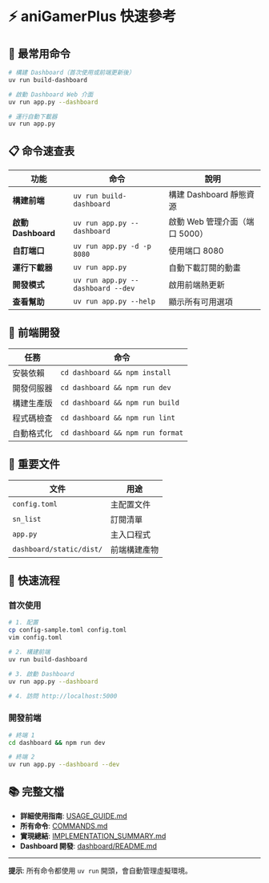 # ⚡ aniGamerPlus 快速參考

## 🎯 最常用命令

```bash
# 構建 Dashboard（首次使用或前端更新後）
uv run build-dashboard

# 啟動 Dashboard Web 介面
uv run app.py --dashboard

# 運行自動下載器
uv run app.py
```

## 📋 命令速查表

| 功能 | 命令 | 說明 |
|------|------|------|
| **構建前端** | `uv run build-dashboard` | 構建 Dashboard 靜態資源 |
| **啟動 Dashboard** | `uv run app.py --dashboard` | 啟動 Web 管理介面（端口 5000） |
| **自訂端口** | `uv run app.py -d -p 8080` | 使用端口 8080 |
| **運行下載器** | `uv run app.py` | 自動下載訂閱的動畫 |
| **開發模式** | `uv run app.py --dashboard --dev` | 啟用前端熱更新 |
| **查看幫助** | `uv run app.py --help` | 顯示所有可用選項 |

## 🔧 前端開發

| 任務 | 命令 |
|------|------|
| 安裝依賴 | `cd dashboard && npm install` |
| 開發伺服器 | `cd dashboard && npm run dev` |
| 構建生產版 | `cd dashboard && npm run build` |
| 程式碼檢查 | `cd dashboard && npm run lint` |
| 自動格式化 | `cd dashboard && npm run format` |

## 📁 重要文件

| 文件 | 用途 |
|------|------|
| `config.toml` | 主配置文件 |
| `sn_list` | 訂閱清單 |
| `app.py` | 主入口程式 |
| `dashboard/static/dist/` | 前端構建產物 |

## 🚀 快速流程

### 首次使用
```bash
# 1. 配置
cp config-sample.toml config.toml
vim config.toml

# 2. 構建前端
uv run build-dashboard

# 3. 啟動 Dashboard
uv run app.py --dashboard

# 4. 訪問 http://localhost:5000
```

### 開發前端
```bash
# 終端 1
cd dashboard && npm run dev

# 終端 2
uv run app.py --dashboard --dev
```

## 📚 完整文檔

- **詳細使用指南**: [USAGE_GUIDE.md](USAGE_GUIDE.md)
- **所有命令**: [COMMANDS.md](COMMANDS.md)
- **實現總結**: [IMPLEMENTATION_SUMMARY.md](IMPLEMENTATION_SUMMARY.md)
- **Dashboard 開發**: [dashboard/README.md](dashboard/README.md)

---

**提示**: 所有命令都使用 `uv run` 開頭，會自動管理虛擬環境。
